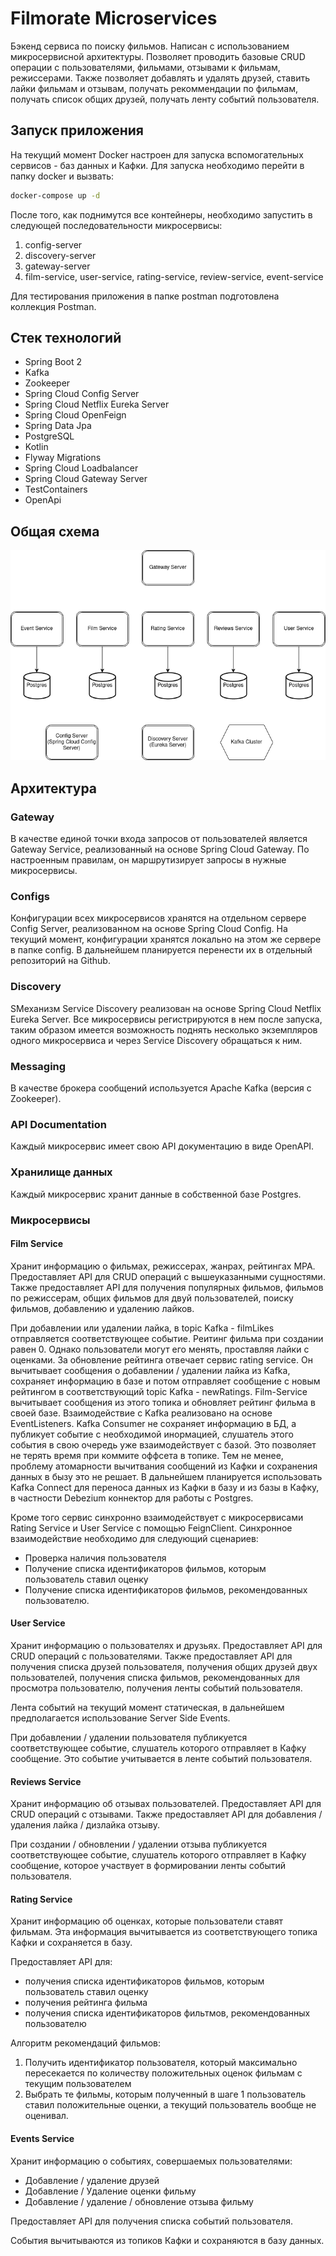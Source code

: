 # Filmorate Microservices

Бэкенд сервиса по поиску фильмов. 
Написан с использованием микросервисной архитектуры.
Позволяет проводить базовые CRUD операции с пользователями, фильмами, отзывами к фильмам, режиссерами.
Также позволяет добавлять и удалять друзей, ставить лайки фильмам и отзывам, получать рекоммендации по фильмам, получать
список общих друзей, получать ленту событий пользователя. 

## Запуск приложения
На текущий момент Docker настроен для запуска вспомогательных сервисов - баз данных и Кафки. 
Для запуска необходимо перейти в папку docker и вызвать:
```bash
docker-compose up -d
```
После того, как поднимутся все контейнеры, необходимо запустить в следующей последовательности 
микросервисы:
1. config-server
2. discovery-server
3. gateway-server
4. film-service, user-service, rating-service, review-service, event-service

Для тестирования приложения в папке postman подготовлена коллекция Postman.    

## Стек технологий
- Spring Boot 2
- Kafka
- Zookeeper
- Spring Cloud Config Server
- Spring Cloud Netflix Eureka Server
- Spring Cloud OpenFeign
- Spring Data Jpa
- PostgreSQL
- Kotlin
- Flyway Migrations
- Spring Cloud Loadbalancer
- Spring Cloud Gateway Server
- TestContainers
- OpenApi

## Общая схема

![alt text](https://github.com/aasmc/microservices-filmorate/blob/master/art/architecture.png?raw=true)

## Архитектура
### Gateway
В качестве единой точки входа запросов от пользователей является Gateway Service, реализованный на основе Spring Cloud Gateway.
По настроенным правилам, он маршрутизирует запросы в нужные микросервисы. 

### Configs
Конфигурации всех микросервисов хранятся на отдельном сервере Config Server, реализованном на основе Spring Cloud Config. 
На текущий момент, конфигурации хранятся локально на этом же сервере в папке config. В дальнейшем планируется перенести их в 
отдельный репозиторий на Github.

### Discovery
SМеханизм Service Discovery реализован на основе Spring Cloud Netflix Eureka Server. Все микросервисы регистрируются в нем после запуска,
таким образом имеется возможность поднять несколько экземпляров одного микросервиса и через Service Discovery обращаться к ним. 

### Messaging
В качестве брокера сообщений используется Apache Kafka (версия с Zookeeper).

### API Documentation
Каждый микросервис имеет свою API документацию в виде OpenAPI.   

### Хранилище данных
Каждый микросервис хранит данные в собственной базе Postgres. 

### Микросервисы
#### Film Service
Хранит информацию о фильмах, режиссерах, жанрах, рейтингах MPA. 
Предоставляет API для CRUD операций с вышеуказанными сущностями.
Также предоставляет API для получения популярных фильмов, фильмов по режиссерам, общих фильмов для двуй пользователей,
поиску фильмов, добавлению и удалению лайков. 

При добавлении или удалении лайка, в topic Kafka - filmLikes отправляется соответствующее событие. 
Реитинг фильма при создании равен 0. Однако пользователи могут его менять, проставляя лайки с оценками.
За обновление рейтинга отвечает сервис rating service. Он вычитывает сообщения о добавлении / удалении лайка
из Kafka, сохраняет информацию в базе и потом отправляет сообщение с новым рейтингом в соответствующий
topic Kafka - newRatings. Film-Service вычитывает сообщения из этого топика и обновляет рейтинг фильма в своей базе.
Взаимодействие с Kafka реализовано на основе EventListeners. Kafka Consumer не сохраняет информацию в БД, а
публикует событие с необходимой инормацией, слушатель этого события в свою очередь уже взаимодействует с базой. 
Это позволяет не терять время при коммите оффсета в топике. Тем не менее, проблему атомарности вычитвания
сообщений из Кафки и сохранения данных в бызу это не решает. В дальнейшем планируется использовать Kafka Connect
для переноса данных из Кафки в базу и из базы в Кафку, в частности Debezium коннектор для работы с Postgres. 

Кроме того сервис синхронно взаимодействует с микросервисами Rating Service и User Service с 
помощью FeignClient. Синхронное взаимодействие необходимо для следующий сценариев:
- Проверка наличия пользователя
- Получение списка идентификаторов фильмов, которым пользователь ставил оценку
- Получение списка идентификаторов фильмов, рекомендованных пользователю.

#### User Service
Хранит информацию о пользователях и друзьях. 
Предоставляет API для CRUD операций с пользователями. 
Также предоставляет API для получения списка друзей пользователя, получения общих друзей двух пользователей,
получения списка фильмов, рекомендованных для просмотра пользователю, получения ленты событий пользователя.

Лента событий на текущий момент статическая, в дальнейшем предполагается использование Server Side Events.

При добавлении / удалении пользователя публикуется соответствующее событие, слушатель которого 
отправляет в Кафку сообщение. Это событие учитывается в ленте событий пользователя.

#### Reviews Service
Хранит информацию об отзывах пользователей.
Предоставляет API для CRUD операций с отзывами. Также предоставляет API для добавления / удаления 
лайка / дизлайка отзыву. 

При создании / обновлении / удалении отзыва публикуется соответствующее событие, слушатель которого
отправляет в Кафку сообщение, которое участвует в формировании ленты событий пользователя. 

#### Rating Service
Хранит информацию об оценках, которые пользователи ставят фильмам. Эта информация вычитывается 
из соответствующего топика Кафки и сохраняется в базу. 

Предоставляет API для:
- получения списка идентификаторов фильмов, которым пользователь ставил оценку
- получения рейтинга фильма
- получения списка идентификаторов фильтмов, рекомендованных пользователю

Алгоритм рекомендаций фильмов:
1. Получить идентификатор пользователя, который максимально пересекается по количеству положительных оценок фильмам с текущим пользователем
2. Выбрать те фильмы, которым полученный в шаге 1 пользователь ставил положительные оценки, а текущий пользователь вообще не оценивал.

#### Events Service
Хранит информацию о событиях, совершаемых пользователями:
- Добавление / удаление друзей
- Добавление / Удаление оценки фильму
- Добавление / удаление / обновление отзыва фильму

Предоставляет API для получения списка событий пользователя. 

События вычитываются из топиков Кафки и сохраняются в базу данных.